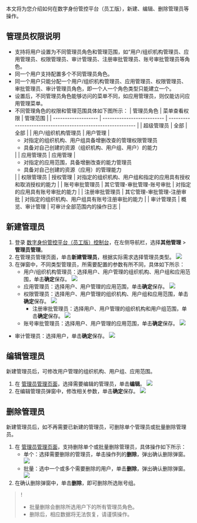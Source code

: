 本文将为您介绍如何在数字身份管控平台（员工版），新建、编辑、删除管理员等操作。
 
##  管理员权限说明
- 支持将用户设置为不同管理员角色和管理范围，如“用户/组织机构管理员、应用管理员、权限管理员、审计管理员、注册审批管理员、账号审批管理员等角色。
- 同一个用户支持配置多个不同管理员角色。
- 同一个用户只能分配一个用户/组织机构管理员、应用管理员、权限管理员、审批管理员、审计管理员角色，即一个人一个角色类型只能建立一个。
- 设置后，不同管理员角色能够访问的菜单不同，如应用管理员，则仅能访问应用管理菜单。
- 不同管理角色的权限和管理范围具体如下图所示：
| 管理员角色          | 菜单查看权限               | 管理范围                                                     |
| ------------------- | -------------------------- | ------------------------------------------------------------ |
| 超级管理员          | 全部                       | 全部                                                         |
| 用户/组织机构管理员 | 用户管理                   |<ul><li>对指定的组织机构、用户组具备增删改查的管理权限管理员</li><li>具备对自己创建的资源（组织机构、用户组、用户）的能力</li></ul> |
| 应用管理员          | 应用管理                   | <ul><li>对指定的应用范围，具备增删改查的能力管理员</li><li>具备对自己创建的资源（应用）的管理能力</li></ul> |
| 权限管理员          | 授权管理                   | 对指定的组织机构、用户组和指定的应用具有授权和取消授权的能力 |
| 账号审批管理员      | 其它管理-审批管理-账号审批 | 对指定的应用具有账号审批的能力                               |
| 注册审批管理员      | 其它管理-审批管理-注册审批 | 对指定的组织机构、用户组具有账号注册审批的能力               |
| 审计管理员          | 概览、审计管理             | 可审计全部范围内的操作日志                                   |

## 新建管理员
1. 登录 [数字身份管控平台（员工版）控制台](https://console.cloud.tencent.com/eiam)，在左侧导航栏，选择**其他管理** > **管理员管理**。
2. 在管理员管理页面，单击**新建管理员**，根据实际需求选择管理员类型。
![](https://qcloudimg.tencent-cloud.cn/raw/a4efeadab4533e96568966a290ef7216.png)
3. 在弹窗中，不同类型管理员，所需要配置的参数有所不同，具体如下所示：
   - 用户/组织机构管理员：选择用户、用户管理的组织机构、用户组和应用范围，单击**确定**保存。
   ![](https://qcloudimg.tencent-cloud.cn/raw/a5c784c7e13c54b7ea9d904e82904646.png)
   - 应用管理员：选择用户、用户管理的应用范围，单击**确定**保存。
![](https://qcloudimg.tencent-cloud.cn/raw/ffc08edb31ace65bb84a9900d22f99d9.png)
   - 权限管理员：选择用户、用户管理的组织机构、用户组和应用范围，单击**确定**保存。
   ![](https://qcloudimg.tencent-cloud.cn/raw/e083ea9fd31a359e0e6f298e02fbfe2e.png)
	 - 注册审批管理员：选择用户、用户管理的组织机构和用户组范围，单击**确定**保存。
![](https://qcloudimg.tencent-cloud.cn/raw/635745e3f3eb0462a65bdf32120846e2.png)
   - 账号审批管理员：选择用户、用户管理的应用范围，单击**确定**保存。
![](https://qcloudimg.tencent-cloud.cn/raw/b681be4f0a5f81e4887ca6e4e68fdb9e.png)
  - 审计管理员：选择用户，单击**确定**保存。
![](https://qcloudimg.tencent-cloud.cn/raw/e67450bdc663f7cdf04359b048b46aba.png)

## 编辑管理员
新建管理员后，可修改用户管理的组织机构、用户组、应用范围。
1. 在 [管理员管理页面](https://console.cloud.tencent.com/eiam/admin-management)，选择需要编辑的管理员，单击**编辑**。
![](https://qcloudimg.tencent-cloud.cn/raw/e606a79ee3f1fdb34c5d49979b5fafbb.png)
2. 在编辑管理员弹窗中，修改相关参数，单击**确定**保存。
![](https://qcloudimg.tencent-cloud.cn/raw/fda6ee8cb4a56600e4a2c3cf6d035c1a.png)

## 删除管理员
新建管理员后，如不再需要已新建的管理员，可删除单个管理员或批量删除管理员。
1. 在 [管理员管理页面](https://console.cloud.tencent.com/eiam/admin-management)，支持删除单个或批量删除管理员，具体操作如下所示：
   - 单个：选择需要删除的管理员，单击操作列的**删除**，弹出确认删除弹窗。
  ![](https://qcloudimg.tencent-cloud.cn/raw/a6e334a326feeacc76d29a0d6ad4798e.png)
	- 批量：选中一个或多个需要删除的用户，单击**删除**，弹出确认删除弹窗。
	![](https://qcloudimg.tencent-cloud.cn/raw/4bb0f8a3d1351e8c8684d45efaf220ea.png)
2. 在确认删除弹窗中，单击**删除**，即可删除所选账号组。
>!
>- 批量删除会删除所选用户下的所有管理员角色。
>- 删除后，相应数据将无法恢复，请谨慎操作。

